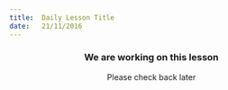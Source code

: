 ```yaml
---
title:  Daily Lesson Title
date:   21/11/2016
---
```


### <center>We are working on this lesson</center> 

 <center>Please check back later</center>